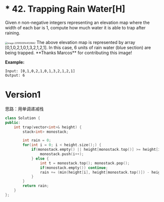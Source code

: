 # * 42. Trapping Rain Water[H]

Given *n* non-negative integers representing an elevation map where the width of each bar is 1, compute how much water it is able to trap after raining.

<img src="/Users/jones/Library/Application Support/typora-user-images/image-20191009144129942.png" alt="image-20191009144129942" style="zoom:50%;" />
The above elevation map is represented by array [0,1,0,2,1,0,1,3,2,1,2,1]. In this case, 6 units of rain water (blue section) are being trapped. **Thanks Marcos** for contributing this image!

**Example:**

```
Input: [0,1,0,2,1,0,1,3,2,1,2,1]
Output: 6
```



# Version1

思路：用单调递减栈

```cpp
class Solution {
public:
    int trap(vector<int>& height) {
        stack<int> monostack;

        int rain = 0;
        for(int i = 0; i < height.size();) {
            if(monostack.empty() || height[monostack.top()] >= height[i]) {
                monostack.push(i++);
            } else {
                int t = monostack.top(); monostack.pop();
                if(monostack.empty()) continue;
                rain += (min(height[i], height[monostack.top()]) - height[t]) * (i - monostack.top() - 1);
            }
        }
        return rain;
    }
};
```

